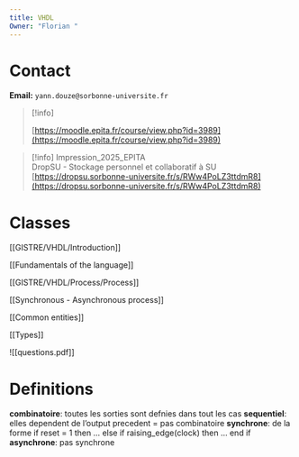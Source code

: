 ```yaml
---
title: VHDL
Owner: "Florian "
---
```

# Contact
**Email:** `yann.douze@sorbonne-universite.fr`

> [!info]  
>  
> [https://moodle.epita.fr/course/view.php?id=3989](https://moodle.epita.fr/course/view.php?id=3989)  

> [!info] Impression_2025_EPITA  
> DropSU - Stockage personnel et collaboratif à SU  
> [https://dropsu.sorbonne-universite.fr/s/RWw4PoLZ3ttdmR8](https://dropsu.sorbonne-universite.fr/s/RWw4PoLZ3ttdmR8)  
# Classes

[[GISTRE/VHDL/Introduction]]

[[Fundamentals of the language]]

[[GISTRE/VHDL/Process/Process]]

[[Synchronous - Asynchronous process]]

[[Common entities]]

[[Types]]

![[questions.pdf]]

# Definitions
**combinatoire**: toutes les sorties sont defnies dans tout les cas
**sequentiel**: elles dependent de l’output precedent = pas combinatoire
**synchrone**: de la forme if reset = 1 then … else if raising_edge(clock) then … end if
**asynchrone**: pas synchrone
